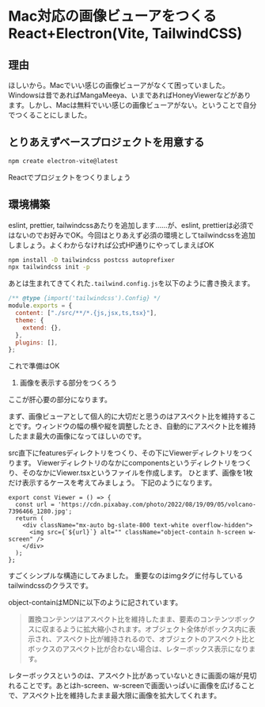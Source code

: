 # Mac対応の画像ビューアをつくる React+Electron(Vite, TailwindCSS)

## 理由

ほしいから。Macでいい感じの画像ビューアがなくて困っていました。Windowsは昔であればMangaMeeya、いまであればHoneyViewerなどがあります。しかし、Macは無料でいい感じの画像ビューアがない。ということで自分でつくることにしました。

## とりあえずベースプロジェクトを用意する

```sh
npm create electron-vite@latest
```

Reactでプロジェクトをつくりましょう

## 環境構築

eslint, prettier, tailwindcssあたりを追加します……が、eslint, prettierは必須ではないのでお好みでOK。今回はとりあえず必須の環境としてtailwindcssを追加しましょう。よくわからなければ公式HP通りにやってしまえばOK

```sh
npm install -D tailwindcss postcss autoprefixer
npx tailwindcss init -p
```

あとは生まれてきてくれた```.tailwind.config.js```を以下のように書き換えます。

```JavaScript:.tailwind.config.js
/** @type {import('tailwindcss').Config} */
module.exports = {
  content: ["./src/**/*.{js,jsx,ts,tsx}"],
  theme: {
    extend: {},
  },
  plugins: [],
};
```

これで準備はOK

1. 画像を表示する部分をつくろう

ここが肝心要の部分になります。

まず、画像ビューアとして個人的に大切だと思うのはアスペクト比を維持することです。ウィンドウの幅の横や縦を調整したとき、自動的にアスペクト比を維持したまま最大の画像になってほしいのです。

src直下にfeaturesディレクトリをつくり、その下にViewerディレクトリをつくります。
Viewerディレクトリのなかにcomponentsというディレクトリをつくり、そのなかにViewer.tsxというファイルを作成します。
ひとまず、画像を1枚だけ表示するケースを考えてみましょう。
下記のようになります。

```tsx
export const Viewer = () => {
  const url = 'https://cdn.pixabay.com/photo/2022/08/19/09/05/volcano-7396466_1280.jpg';
  return (
    <div className="mx-auto bg-slate-800 text-white overflow-hidden">
      <img src={`${url}`} alt="" className="object-contain h-screen w-screen" />
    </div>
  );
};
```

すごくシンプルな構造にしてみました。
重要なのはimgタグに付与しているtailwindcssのクラスです。

object-containはMDNに以下のように記されています。
> 置換コンテンツはアスペクト比を維持したまま、要素のコンテンツボックスに収まるように拡大縮小されます。オブジェクト全体がボックス内に表示され、アスペクト比が維持されるので、オブジェクトのアスペクト比とボックスのアスペクト比が合わない場合は、レターボックス表示になります。

レターボックスというのは、アスペクト比があっていないときに画面の端が見切れることです。あとはh-screen、w-screenで画面いっぱいに画像を広げることで、アスペクト比を維持したまま最大限に画像を拡大してくれます。
